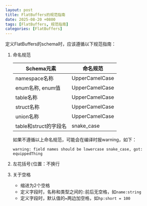 ```yaml
---
layout: post
title: FlatBuffers的规范指南
date: 2025-08-20 +0800
tags: [FlatBuffers, 规范指南]
categories: [FlatBuffers]
---
```


定义FlatBuffers的schema时，应该遵循以下规范指南：

1. 命名规范

    | Schema元素 | 命名规范 |
    |-----|-----|
    | namespace名称 | UpperCamelCase |
    | enum名称, enum值 | UpperCamelCase |
    | table名称 | UpperCamelCase |
    | struct名称 | UpperCamelCase |
    | union名称 | UpperCamelCase |
    | table和struct的字段名 | snake_case |

    如果不遵循以上命名规范，可能会在编译时报warning，如下：
    ```
    warning: field names should be lowercase snake_case, got: equippedThing
    ```

2. 左花括号`{`位置：不换行

3. 关于空格
    - 缩进为2个空格
    - 定义字段时，名称和类型之间的`:`前后无空格，如`name:string`
    - 定义字段时，默认值的`=`两边加空格，如`hp:short = 100`
